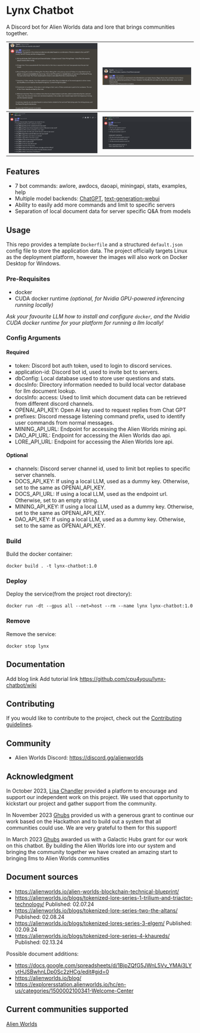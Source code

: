 # Lynx Chatbot

A Discord bot for Alien Worlds data and lore that brings communities together. 

|![Image1](https://github.com/cpu4youu/lynx-chatbot/blob/main/screenshots/awdocs.png) | ![Image2](https://github.com/cpu4youu/lynx-chatbot/blob/main/screenshots/lore.png) |
|:---:|:---:|
|![Image1](https://github.com/cpu4youu/lynx-chatbot/blob/main/screenshots/examples.png) | ![Image2](https://github.com/cpu4youu/lynx-chatbot/blob/main/screenshots/stats.png) |

## Features

* 7 bot commands: awlore, awdocs, daoapi, miningapi, stats, examples, help
* Multiple model backends: [ChatGPT](https://chat.openai.com/), [text-generation-webui](https://github.com/oobabooga/text-generation-webui)
* Ability to easily add more commands and limit to specific servers
* Separation of local document data for server specific Q&A from models


## Usage

This repo provides a template `Dockerfile` and a structured `default.json` config file to store the application data. The project officially targets Linux as the deployment platform, however the images will also work on Docker Desktop for Windows.


### Pre-Requisites
- docker
- CUDA docker runtime *(optional, for Nvidia GPU-powered inferencing running locally)*

*Ask your favourite LLM how to install and configure `docker`, and the Nvidia CUDA docker runtime for your platform for running a llm locally!*

### Config Arguments

#### Required

- token: Discord bot auth token, used to login to discord services.
- application-id: Discord bot id, used to invite bot to servers. 
- dbConfig: Local database used to store user questions and stats.
- docsInfo: Directory information needed to build local vector database for llm document lookup.
- docsInfo: access: Used to limit which document data can be retrieved from different discord channels.
- OPENAI_API_KEY: Open AI key used to request replies from Chat GPT
- prefixes: Discord message listening command prefix, used to identify user commands from normal messages.
- MINING_API_URL: Endpoint for accessing the Alien Worlds mining api.
- DAO_API_URL: Endpoint for accessing the Alien Worlds dao api.
- LORE_API_URL: Endpoint for accessing the Alien Worlds lore api.

#### Optional

- channels: Discord server channel id, used to limit bot replies to specific server channels.
- DOCS_API_KEY: If using a local LLM, used as a dummy key. Otherwise, set to the same as OPENAI_API_KEY.
- DOCS_API_URL: If using a local LLM, used as the endpoint url. Otherwise, set to an empty string.
- MINING_API_KEY: If using a local LLM, used as a dummy key. Otherwise, set to the same as OPENAI_API_KEY.
- DAO_API_KEY: If using a local LLM, used as a dummy key. Otherwise, set to the same as OPENAI_API_KEY.


### Build
Build the docker container:

`docker build . -t lynx-chatbot:1.0`


### Deploy
Deploy the service(from the project root directory):

`docker run -dt --gpus all --net=host --rm --name lynx lynx-chatbot:1.0`


### Remove
Remove the service:

`docker stop lynx`

## Documentation

Add blog link
Add tutorial link
https://github.com/cpu4youu/lynx-chatbot/wiki


## Contributing

If you would like to contribute to the project, check out the [Contributing guidelines](https://github.com/cpu4youu/lynx-chatbot/wiki/Contributing-guidelines).


## Community

* Alien Worlds Discord: https://discord.gg/alienworlds


## Acknowledgment

In October 2023, [Lisa Chandler](https://www.interplanetaryunconference.com/hackathon) provided a platform to encourage and support our independent work on this project. We used that opportunity to kickstart our project and gather support from the community. 

In November 2023 [Ghubs](https://alienworlds.io/galactic-hubs/) provided us with a generous grant to continue our work based on the Hackathon and to build out a system that all communities could use. We are very grateful to them for this support!

In March 2023 [Ghubs](https://alienworlds.io/galactic-hubs/) awarded us with a Galactic Hubs grant for our work on this chatbot. By building the Alien Worlds lore into our system and bringing the community together we have created an amazing start to bringing llms to Alien Worlds communities


## Document sources 

- https://alienworlds.io/alien-worlds-blockchain-technical-blueprint/
- https://alienworlds.io/blogs/tokenized-lore-series-1-trilium-and-triactor-technology/ Published: 02.07.24
- https://alienworlds.io/blogs/tokenized-lore-series-two-the-altans/ Published: 02.08.24
- https://alienworlds.io/blogs/tokenized-lores-series-3-elgem/ Published: 02.09.24
- https://alienworlds.io/blogs/tokenized-lore-series-4-khaureds/ Published: 02.13.24

Possible document additions:
- https://docs.google.com/spreadsheets/d/1BjpZQfG5JWnL5Vv_YMAi3LYytHJSBwhnLDp0Sc2zHCg/edit#gid=0
- https://alienworlds.io/blog/
- https://explorersstation.alienworlds.io/hc/en-us/categories/1500002100341-Welcome-Center

## Current communities supported

[Alien Worlds](https://discord.gg/alienworlds) 
